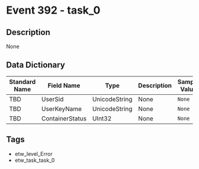# Event 392 - task_0

## Description
None

## Data Dictionary
|Standard Name|Field Name|Type|Description|Sample Value|
|---|---|---|---|---|
|TBD|UserSid|UnicodeString|None|`None`|
|TBD|UserKeyName|UnicodeString|None|`None`|
|TBD|ContainerStatus|UInt32|None|`None`|

## Tags
* etw_level_Error
* etw_task_task_0